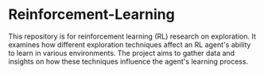 # Reinforcement-Learning
This repository is for reinforcement learning (RL) research on exploration. It examines how different exploration techniques affect an RL agent's ability to learn in various environments. The project aims to gather data and insights on how these techniques influence the agent's learning process.
